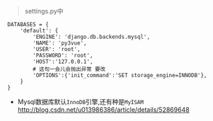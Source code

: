 > settings.py中

```
DATABASES = {
    'default': {
        'ENGINE': 'django.db.backends.mysql',
        'NAME': 'py3vue',
        'USER': 'root',
        'PASSWORD': 'root',
        'HOST':'127.0.0.1',
        # 这句一会儿会抛出异常 要改
        'OPTIONS':{'init_command':'SET storage_engine=INNODB'},
    }
}
```
- Mysql数据库默认`InnoDB`引擎,还有种是`MyISAM`
<http://blog.csdn.net/u013986386/article/details/52869648>